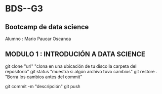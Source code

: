 # BDS--G3
## Bootcamp de data science 
Alumno : Mario Paucar Oscanoa

## MODULO 1 : INTRODUCIÓN A DATA SCIENCE

git clone "url" "clona en una ubicación de tu disco la carpeta del repositorio"
git status "muestra si algún archivo tuvo cambios"
git restore . "Borra los cambios antes del commit"

git commit -m "descripción"
git push


